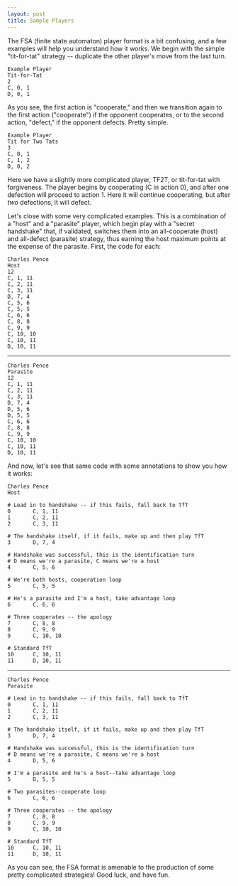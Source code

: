 ```yaml
---
layout: post
title: Sample Players
---
```


The FSA (finite state automaton) player format is a bit confusing, and a few examples will help you understand how it works.  We begin with the simple "tit-for-tat" strategy -- duplicate the other player's move from the last turn.

    Example Player
    Tit-for-Tat
    2
    C, 0, 1
    D, 0, 1

As you see, the first action is "cooperate," and then we transition again to the first action ("cooperate") if the opponent cooperates, or to the second action, "defect," if the opponent defects.  Pretty simple.

    Example Player
    Tit for Two Tats
    3
    C, 0, 1
    C, 1, 2
    D, 0, 2

Here we have a slightly more complicated player, TF2T, or tit-for-tat with forgiveness.  The player begins by cooperating (C in action 0), and after one defection will proceed to action 1.  Here it will continue cooperating, but after *two* defections, it will defect.

Let's close with some very complicated examples.  This is a combination of a "host" and a "parasite" player, which begin play with a "secret handshake" that, if validated, switches them into an all-cooperate (host) and all-defect (parasite) strategy, thus earning the host maximum points at the expense of the parasite.  First, the code for each:

    Charles Pence
    Host
    12
    C, 1, 11
    C, 2, 11
    C, 3, 11
    D, 7, 4
    C, 5, 6
    C, 5, 5
    C, 6, 6
    C, 8, 8
    C, 9, 9
    C, 10, 10
    C, 10, 11
    D, 10, 11

- - -

    Charles Pence
    Parasite
    12
    C, 1, 11
    C, 2, 11
    C, 3, 11
    D, 7, 4
    D, 5, 6
    D, 5, 5
    C, 6, 6
    C, 8, 8
    C, 9, 9
    C, 10, 10
    C, 10, 11
    D, 10, 11

And now, let's see that same code with some annotations to show you how it works:

    Charles Pence
    Host
    
    # Lead in to handshake -- if this fails, fall back to TfT
    0       C, 1, 11
    1       C, 2, 11
    2       C, 3, 11
    
    # The handshake itself, if it fails, make up and then play TfT
    3       D, 7, 4
    
    # Handshake was successful, this is the identification turn
    # D means we're a parasite, C means we're a host
    4       C, 5, 6
    
    # We're both hosts, cooperation loop
    5       C, 5, 5
    
    # He's a parasite and I'm a host, take advantage loop
    6       C, 6, 6
    
    # Three cooperates -- the apology
    7       C, 8, 8
    8       C, 9, 9
    9       C, 10, 10
    
    # Standard TfT
    10      C, 10, 11
    11      D, 10, 11

- - -

    Charles Pence
    Parasite
    
    # Lead in to handshake -- if this fails, fall back to TfT
    0       C, 1, 11
    1       C, 2, 11
    2       C, 3, 11
    
    # The handshake itself, if it fails, make up and then play TfT
    3       D, 7, 4
    
    # Handshake was successful, this is the identification turn
    # D means we're a parasite, C means we're a host
    4       D, 5, 6
    
    # I'm a parasite and he's a host--take advantage loop
    5       D, 5, 5
    
    # Two parasites--cooperate loop
    6       C, 6, 6
    
    # Three cooperates -- the apology
    7       C, 8, 8
    8       C, 9, 9
    9       C, 10, 10
    
    # Standard TfT
    10      C, 10, 11
    11      D, 10, 11

As you can see, the FSA format is amenable to the production of some pretty complicated strategies!  Good luck, and have fun.
